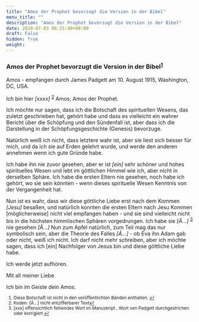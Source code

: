 ```yaml
---
title: "Amos der Prophet bevorzugt die Version in der Bibel"
menu_title: ""
description: "Amos der Prophet bevorzugt die Version in der Bibel"
date: 2020-07-03 06:25:48+00:00
draft: False
hidden: True
weight:
---
```

### Amos der Prophet bevorzugt die Version in der Bibel<sup id="a1">[1](#f1)</sup>

Amos - empfangen durch James Padgett am 10. August 1915, Washington, DC, USA.

Ich bin hier *[xxxx]* <sup id="a2">[2](#f2)</sup> Amos; Amos der Prophet.

Ich möchte nur sagen, dass ich die Botschaft des spirituellen Wesens, das zuletzt geschrieben hat, gehört habe und dass es vielleicht ein wahrer Bericht über die Schöpfung und den Sündenfall ist, aber dass ich die Darstellung in der Schöpfungsgeschichte (Genesis) bevorzuge.

Natürlich weiß ich nicht, dass letztere wahr ist, aber sie liest sich besser für mich, und da ich sie auf Erden gelehrt wurde, und werde den anderen annehmen wenn ich gute Gründe habe.

Ich habe ihn nie zuvor gesehen, aber er ist *[ein]* sehr schöner und hohes spirituelles Wesen und lebt im göttlichen Himmel wie ich, aber nicht in derselben Sphäre. Ich habe die ersten Eltern nie gesehen, noch habe ich gehört, wo sie sein könnten - wenn dieses spirituelle Wesen Kenntnis von der Vergangenheit hat.

Nun ist es wahr, dass wir diese göttliche Liebe erst nach dem Kommen *[Jesu]* besaßen, und natürlich konnten die ersten Eltern nach Jesu Kommen [möglicherweise] nicht viel empfangen haben - und sie sind vielleicht nicht bis in die höchsten himmlischen Sphären vorgedrungen. Ich habe sie *[Â...]* <sup id="a3">[3](#f3)</sup> nie gesehen *[Â...]* Nun zum Apfel natürlich, zum Teil mag das nur symbolisch sein, aber die Theorie des Falles *[Â...]* - ob Eva ihn Adam gab oder nicht, weiß ich nicht. Ich darf nicht mehr schreiben, aber ich möchte sagen, dass ich [ein] Nachfolger von Jesus bin und diese göttliche Liebe habe.

Ich werde jetzt aufhören.

Mit all meiner Liebe.

Ich bin im Geiste dein Amos.
<small>

1. <large id="f1"> Diese Botschaft ist nicht in den veröffentlichten Bänden enthalten. [↩](#a1)
2. <large id="f2"> Koden: [Â...] nicht entzifferbarer Text[↩](#a2)
3. <large id="f3"> [xxx] offensichtlich fehlendes Wort im Manuskript , Wort von Padgett durchgestrichen oder korrigiert.[↩](#a3)
